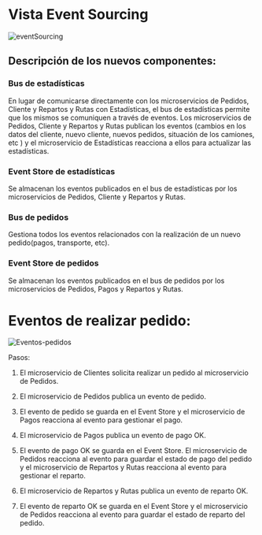 # Vista Event Sourcing

![eventSourcing](https://github.com/user-attachments/assets/20cb01a6-bd8e-4809-8204-f571e55a1a3b)

## Descripción de los nuevos componentes:

### Bus de estadísticas

En lugar de comunicarse directamente con los microservicios de Pedidos, Cliente y Repartos y Rutas con Estadísticas, el bus de estadísticas permite que los mismos se comuniquen a través de eventos.
Los microservicios de Pedidos, Cliente y Repartos y Rutas publican los eventos (cambios en los datos del cliente, nuevo cliente, nuevos pedidos, situación de los camiones, etc ) y el microservicio de Estadísticas reacciona a ellos para actualizar las estadísticas.

### Event Store de estadísticas

Se almacenan los eventos publicados en el bus de estadísticas por los microservicios de Pedidos, Cliente y Repartos y Rutas.

### Bus de pedidos 

Gestiona todos los eventos relacionados con la realización de un nuevo pedido(pagos, transporte, etc).

### Event Store de pedidos

Se almacenan los eventos publicados en el bus de pedidos por los microservicios de Pedidos, Pagos y Repartos y Rutas.

# Eventos de realizar pedido:

![Eventos-pedidos](https://github.com/user-attachments/assets/34359316-04a5-416a-beb3-f999a888b8e6)

Pasos:

1.  El microservicio de Clientes solicita realizar un pedido al microservicio de Pedidos.
 
2. El microservicio de Pedidos publica un evento de pedido.

3. El evento de pedido se guarda en el Event Store y el microservicio de Pagos reacciona al evento para gestionar el pago.

4. El microservicio de Pagos publica un evento de pago OK.

5. El evento de pago OK se guarda en el Event Store. El microservicio de Pedidos reacciona al evento para guardar el estado de pago del pedido y el microservicio de Repartos y Rutas reacciona al evento para gestionar el reparto.

6. El microservicio de Repartos y Rutas publica un evento de reparto OK.

7. El evento de reparto OK se guarda en el Event Store y el microservicio de Pedidos reacciona al evento para guardar el estado de reparto del pedido.

